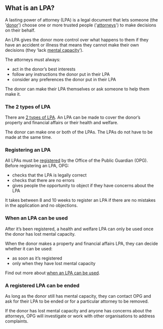 ## What is an LPA?

A lasting power of attorney (LPA) is a legal document that lets someone (the '[donor](/help/#topic-donor)') choose one or more trusted people ('[attorneys](/help/#topic-attorneys)') to make decisions on their behalf.

An LPA gives the donor more control over what happens to them if they have an accident or illness that means they cannot make their own decisions (they ‘lack [mental capacity](/help/#topic-mental-capacity)’).

The attorneys must always:

* act in the donor’s best interests
* follow any instructions the donor put in their LPA
* consider any preferences the donor put in their LPA

The donor can make their LPA themselves or ask someone to help them make it.

### The 2 types of LPA

There are [2 types of LPA](/help/#topic-the-2-types-of-lpa). An LPA can be made to cover the donor’s property and financial affairs or their health and welfare.

The donor can make one or both of the LPAs. The LPAs do not have to be made at the same time.

### Registering an LPA

All LPAs must be [registered](/help/#topic-how-to-register-the-lpa) by the Office of the Public Guardian (OPG).
Before registering an LPA, OPG:

* checks that the LPA is legally correct
* checks that there are no errors
* gives people the opportunity to object if they have concerns about the LPA

It takes between 8 and 10 weeks to register an LPA if there are no mistakes in the application and no objections.

### When an LPA can be used

After it’s been registered, a health and welfare LPA can only be used once the donor has lost mental capacity.

When the donor makes a property and financial affairs LPA, they can decide whether it can be used:

* as soon as it’s registered
* only when they have lost mental capacity

Find out more about [when an LPA can be used](/help/#topic-when-an-lpa-can-be-used).

### A registered LPA can be ended

As long as the donor still has mental capacity, they can contact OPG and ask for their LPA to be ended or for a particular attorney to be removed.

If the donor has lost mental capacity and anyone has concerns about the attorneys, OPG will investigate or work with other organisations to address complaints.
